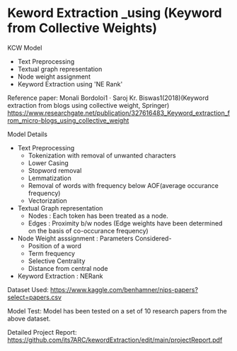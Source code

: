 # Keword Extraction _using (Keyword from Collective Weights)
KCW Model
- Text Preprocessing
- Textual graph representation
- Node weight assignment 
- Keyword Extraction using 'NE Rank'

Reference paper: Monali Bordoloi1 · Saroj Kr. Biswas1(2018)(Keyword extraction from blogs using collective weight, Springer)
https://www.researchgate.net/publication/327616483_Keyword_extraction_from_micro-blogs_using_collective_weight

Model Details
 - Text Preprocessing
   - Tokenization with removal of unwanted characters
   - Lower Casing
   - Stopword removal
   - Lemmatization
   - Removal of words with frequency below AOF(average occurance frequency)
   - Vectorization
 - Textual Graph representation
   - Nodes : Each token has been treated as a node.
   - Edges : Proximity b/w nodes (Edge weights have been determined on the basis of co-occurance frequency)
 - Node Weight asssignment : Parameters Considered-
   - Position of a word
   - Term frequency
   - Selective Centrality
   - Distance from central node
 - Keyword Extraction : NERank

Dataset Used: https://www.kaggle.com/benhamner/nips-papers?select=papers.csv

Model Test: Model has been tested on a set of 10 research papers from the above dataset.

Detailed Project Report: https://github.com/its7ARC/kewordExtraction/edit/main/projectReport.pdf

